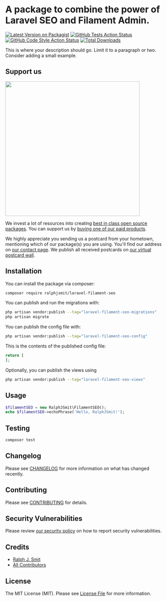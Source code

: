 # A package to combine the power of Laravel SEO and Filament Admin.

[![Latest Version on Packagist](https://img.shields.io/packagist/v/ralphjsmit/laravel-filament-seo.svg?style=flat-square)](https://packagist.org/packages/ralphjsmit/laravel-filament-seo)
[![GitHub Tests Action Status](https://img.shields.io/github/workflow/status/ralphjsmit/laravel-filament-seo/run-tests?label=tests)](https://github.com/ralphjsmit/laravel-filament-seo/actions?query=workflow%3Arun-tests+branch%3Amain)
[![GitHub Code Style Action Status](https://img.shields.io/github/workflow/status/ralphjsmit/laravel-filament-seo/Check%20&%20fix%20styling?label=code%20style)](https://github.com/ralphjsmit/laravel-filament-seo/actions?query=workflow%3A"Check+%26+fix+styling"+branch%3Amain)
[![Total Downloads](https://img.shields.io/packagist/dt/ralphjsmit/laravel-filament-seo.svg?style=flat-square)](https://packagist.org/packages/ralphjsmit/laravel-filament-seo)

This is where your description should go. Limit it to a paragraph or two. Consider adding a small example.

## Support us

[<img src="https://github-ads.s3.eu-central-1.amazonaws.com/laravel-filament-seo.jpg?t=1" width="419px" />](https://spatie.be/github-ad-click/laravel-filament-seo)

We invest a lot of resources into creating [best in class open source packages](https://spatie.be/open-source). You can support us by [buying one of our paid products](https://spatie.be/open-source/support-us).

We highly appreciate you sending us a postcard from your hometown, mentioning which of our package(s) you are using. You'll find our address on [our contact page](https://spatie.be/about-us). We publish all received postcards on [our virtual postcard wall](https://spatie.be/open-source/postcards).

## Installation

You can install the package via composer:

```bash
composer require ralphjsmit/laravel-filament-seo
```

You can publish and run the migrations with:

```bash
php artisan vendor:publish --tag="laravel-filament-seo-migrations"
php artisan migrate
```

You can publish the config file with:

```bash
php artisan vendor:publish --tag="laravel-filament-seo-config"
```

This is the contents of the published config file:

```php
return [
];
```

Optionally, you can publish the views using

```bash
php artisan vendor:publish --tag="laravel-filament-seo-views"
```

## Usage

```php
$filamentSEO = new RalphJSmit\FilamentSEO();
echo $filamentSEO->echoPhrase('Hello, RalphJSmit!');
```

## Testing

```bash
composer test
```

## Changelog

Please see [CHANGELOG](CHANGELOG.md) for more information on what has changed recently.

## Contributing

Please see [CONTRIBUTING](.github/CONTRIBUTING.md) for details.

## Security Vulnerabilities

Please review [our security policy](../../security/policy) on how to report security vulnerabilities.

## Credits

- [Ralph J. Smit](https://github.com/ralphjsmit)
- [All Contributors](../../contributors)

## License

The MIT License (MIT). Please see [License File](LICENSE.md) for more information.
